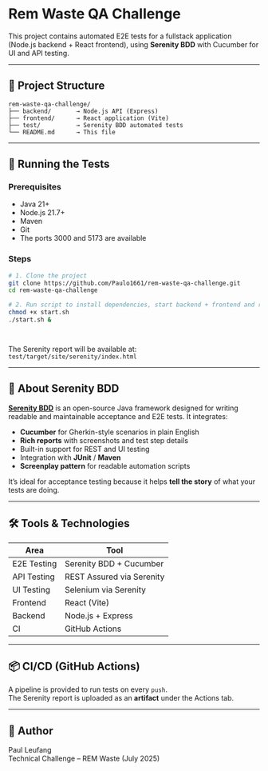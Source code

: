 # Rem Waste QA Challenge

This project contains automated E2E tests for a fullstack application (Node.js backend + React frontend), using **Serenity BDD** with Cucumber for UI and API testing.

---

## 🧪 Project Structure

```
rem-waste-qa-challenge/
├── backend/       → Node.js API (Express)
├── frontend/      → React application (Vite)
├── test/          → Serenity BDD automated tests
└── README.md      → This file
```

---

## 🚀 Running the Tests

### Prerequisites
- Java 21+
- Node.js 21.7+
- Maven
- Git
- The ports 3000 and 5173 are available

### Steps

```bash
# 1. Clone the project
git clone https://github.com/Paulo1661/rem-waste-qa-challenge.git
cd rem-waste-qa-challenge

# 2. Run script to install dependencies, start backend + frontend and run tests
chmod +x start.sh
./start.sh &




```

The Serenity report will be available at:  
`test/target/site/serenity/index.html`

---

## 🧾 About Serenity BDD

**[Serenity BDD](https://serenity-bdd.github.io/docs/tutorials/first_test)** is an open-source Java framework designed for writing readable and maintainable acceptance and E2E tests. It integrates:

-  **Cucumber** for Gherkin-style scenarios in plain English
-  **Rich reports** with screenshots and test step details
-  Built-in support for REST and UI testing
-  Integration with **JUnit** / **Maven**
- **Screenplay pattern** for readable automation scripts

It’s ideal for acceptance testing because it helps **tell the story** of what your tests are doing.

---

## 🛠️ Tools & Technologies

| Area             | Tool                      |
|------------------|---------------------------|
| E2E Testing      | Serenity BDD + Cucumber   |
| API Testing      | REST Assured via Serenity |
| UI Testing       | Selenium via Serenity     |
| Frontend         | React (Vite)              |
| Backend          | Node.js + Express         |
| CI               | GitHub Actions            |

---

## 📦 CI/CD (GitHub Actions)

A pipeline is provided to run tests on every `push`.  
The Serenity report is uploaded as an **artifact** under the Actions tab.

---

## 👤 Author

Paul Leufang  
Technical Challenge – REM Waste (July 2025)
